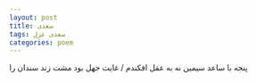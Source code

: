 ```yaml
---
layout: post
title: سعدی
tags: سعدی غزل
categories: poem
---
```


پنجه با ساعد سیمین نه به عقل افکندم / غایت جهل بود مشت زند سندان را
